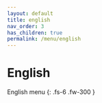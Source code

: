 ```yaml
---
layout: default
title: english
nav_order: 3
has_children: true
permalink: /menu/english
---
```


# English

English menu
{: .fs-6 .fw-300 }